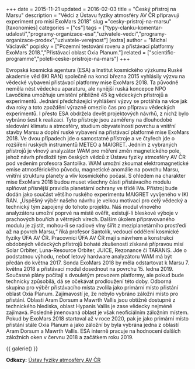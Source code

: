 +++
date = 2015-11-21
updated = 2016-02-03
title = "Český přístroj na Marsu"
description = "Vědci z Ústavu fyziky atmosféry AV ČR připravují experiment pro misi ExoMars 2018"
slug ="cesky-pristroj-na-marsu"
[taxonomies]
categories = ["cs"]
tags = ["typy-clanku-komentar-udalosti","programy-organizace-esa","uzivatele-vedci","programy-organizace-prodex","uzivatele-verejnost"]
[extra]
author = "Michal Václavík"
popisky = ["Pozemní testování roveru a přistávací platformy ExoMars 2018.","Přistávací oblast Oxia Planum."]
related = ["scientific-programme","poleti-ceske-pristroje-na-mars"]
+++

Evropská kosmická agentura (ESA) a Institut kosmického výzkumu Ruské akademie věd (IKI RAN) společně na konci března 2015 vyhlásily výzvu na vědecké vybavení přistávací platformy mise ExoMars 2018. Ta původně neměla nést vědeckou aparaturu, ale nynější ruská koncepce NPO Lavočkina umožňuje umístění přibližně 45 kg vědeckých přístrojů a experimentů. Jednání předcházející vyhlášení výzvy se protáhla na více jak dva roky a toto zpoždění výrazně omezilo čas pro přípravu vědeckých experimentů. I přesto ESA obdržela devět projektových návrhů, z nichž bylo vybráno šest k realizaci. Tyto přístroje jsou zaměřeny na dlouhodobé sledování klimatu a atmosféry, studium obyvatelnosti povrchu a vnitřní stavby Marsu a doplní ruské vybavení na přistávací platformě mise ExoMars 2018. Ve dvou případech jde o samostatné přístroje a ve čtyřech jde o rozšíření ruských instrumentů METEO a MAIGRET. Jedním z vybraných přístrojů je vlnový analyzátor WAM pro měření změn magnetického pole, jehož návrh předložil tým českých vědců z Ústavu fyziky atmosféry AV ČR pod vedením profesora Santolíka. WAM umožní zkoumat elektromagnetické emise atmosférického původu, magnetické anomálie na povrchu Marsu, vnitřní strukturu planety a vliv kosmického počasí. S ohledem na charakter mise ExoMars 2018 budou muset všechny části přistávacího modulu splňovat přísnější pravidla planetární ochrany ve třídě IVa. Přístroj bude dodán jako součást většího ruského experimentu MAIGRET vyvíjeného v IKI RAN. „Úspěšný výběr našeho návrhu je velkou motivací pro celý vědecký a technický tým zapojený do tohoto projektu. Náš modul vlnového analyzátoru umožní poprvé na místě ověřit, existují-li bleskové výboje v prachových bouřích a větrných vírech. Dalším úkolem připravovaného modulu je zjistit, mohou-li se radiové vlny šířit z meziplanetárního prostředí až na povrch Marsu,“ říká profesor Santolík, vedoucí oddělení kosmické fyziky ÚFA AV ČR. Pracovníci ÚFA AV ČR mají s návrhem a konstrukcí obdobných vědeckých přístrojů bohaté zkušenosti získané přípravou misí Solar Orbiter, Luna-Resource Orbiter, JUICE, Rezonance či TARANIS. Jde o podstatnou výhodu, neboť letový hardware analyzátoru WAM má být předán do května 2017. Sonda ExoMars 2018 by měla odstartovat k Marsu 7. května 2018 a přistávací modul dosednout na povrchu 15. ledna 2019. Současné plány počítají s dvouletým provozem platformy, ale pokud bude technicky způsobilá, dá se očekávat prodloužení této doby. Odborná skupina pro výběr přistávacího místa zvolila jako primární místo přistání oblast Oxia Planum. Zajímavostí je, že nebylo vybráno záložní místo pro přistání. Oblasti Aram Dorsum a Mawrth Vallis jsou obtížně dostupné z technického hlediska, oblast Hypanis Vallis je zase vědecky nejméně zajímavá. Posledně jmenovaná oblast je však neoficiálním záložním místem. Pokud by ExoMars 2018 startoval až v roce 2020, pak je jako primární místo přistání stále Oxia Planum a jako záložní by byla vybrána jedna z oblastí Aram Dorsum a Mawrth Vallis. ESA interně pracuje na hodnocení dalších záložních oken v červnu 2018 a začátkem roku 2019.

{{ galerie() }}

**Odkazy:**
[Ústav fyziky atmosféry AV ČR]

[Ústav fyziky atmosféry AV ČR]: http://www.ufa.cas.cz/
